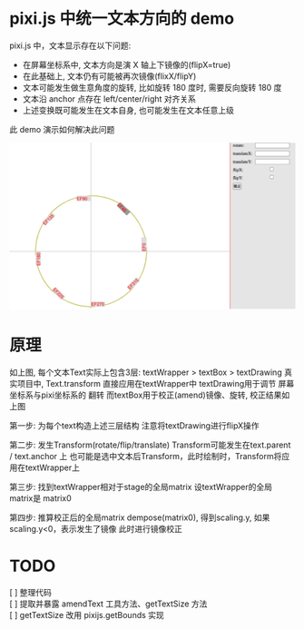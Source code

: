 # pixi.js 中统一文本方向的 demo

pixi.js 中，文本显示存在以下问题:

- 在屏幕坐标系中, 文本方向是演 X 轴上下镜像的(flipX=true)
- 在此基础上, 文本仍有可能被再次镜像(flixX/flipY)
- 文本可能发生做生意角度的旋转, 比如旋转 180 度时, 需要反向旋转 180 度
- 文本沿 anchor 点存在 left/center/right 对齐关系
- 上述变换既可能发生在文本自身, 也可能发生在文本任意上级

此 demo 演示如何解决此问题

![演示图](./demo.png)

# 原理
如上图, 每个文本Text实际上包含3层: textWrapper > textBox > textDrawing
真实项目中, Text.transform 直接应用在textWrapper中
textDrawing用于调节 屏幕坐标系与pixi坐标系的 翻转
而textBox用于校正(amend)镜像、旋转, 校正结果如上图

第一步: 为每个text构造上述三层结构
注意将textDrawing进行flipX操作

第二步: 发生Transform(rotate/flip/translate)
Transform可能发生在text.parent / text.anchor 上
也可能是选中文本后Transform，此时绘制时，Transform将应用在textWrapper上

第三步: 找到textWrapper相对于stage的全局matrix
设textWrapper的全局matrix是 matrix0

第四步: 推算校正后的全局matrix
dempose(matrix0), 得到scaling.y, 如果 scaling.y<0，表示发生了镜像
此时进行镜像校正


# TODO

[ ] 整理代码\
[ ] 提取并暴露 amendText 工具方法、getTextSize 方法\
[ ] getTextSize 改用 pixijs.getBounds 实现

